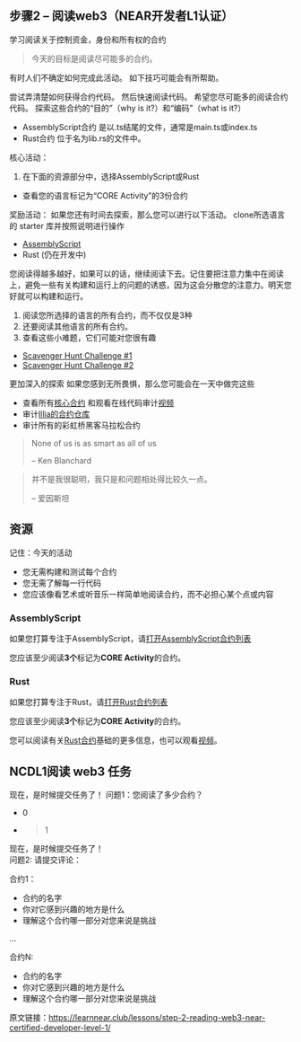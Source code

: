 ## 步骤2 – 阅读web3（NEAR开发者L1认证）

学习阅读关于控制资金，身份和所有权的合约

> 今天的目标是阅读尽可能多的合约。

有时人们不确定如何完成此活动。 如下技巧可能会有所帮助。

尝试弄清楚如何获得合约代码。 然后快速阅读代码。 希望您尽可能多的阅读合约代码。 探索这些合约的“目的”（why is it?）和“编码”（what is it?）

* AssemblyScript合约 是以.ts结尾的文件，通常是main.ts或index.ts
* Rust合约 位于名为lib.rs的文件中。

核心活动：
1. 在下面的资源部分中，选择AssemblyScript或Rust
* 查看您的语言标记为“CORE Activity”的3份合约

奖励活动：
如果您还有时间去探索，那么您可以进行以下活动。
clone所选语言的 starter 库并按照说明进行操作
* [AssemblyScript](https://github.com/Learn-NEAR/starter--AssemblyScript)
* Rust (仍在开发中)

您阅读得越多越好，如果可以的话，继续阅读下去。记住要把注意力集中在阅读上，避免一些有关构建和运行上的问题的诱惑，因为这会分散您的注意力。明天您好就可以构建和运行。

1. 阅读您所选择的语言的所有合约，而不仅仅是3种
2. 还要阅读其他语言的所有合约。
3. 查看这些小难题，它们可能对您很有趣

* [Scavenger Hunt Challenge #1](https://hackmd.io/@nearly-learning/hunt-01)
* [Scavenger Hunt Challenge #2](https://hackmd.io/@nearly-learning/hunt-02)


更加深入的探索
如果您感到无所畏惧，那么您可能会在一天中做完这些

* 查看所有[核心合约](https://github.com/near/core-contracts) 和观看在线代码审计[视频](https://www.youtube.com/watch?v=BA7VeUS_RAA&list=PL9tzQn_TEuFXnYksuNJwrl1l_AuWzn6eF)
* 审计[Illia的合约仓库](https://github.com/ilblackdragon/contracts)
* 审计所有的彩虹桥黑客马拉松合约

>None of us is as smart as all of us
>
>– Ken Blanchard

>并不是我很聪明，我只是和问题相处得比较久一点。
>
>– 爱因斯坦


## 资源
记住：今天的活动

* 您无需构建和测试每个合约
* 您无需了解每一行代码
* 您应该像看艺术或听音乐一样简单地阅读合约，而不必担心某个点或内容

### AssemblyScript
如果您打算专注于AssemblyScript，请[打开AssemblyScript合约列表](https://airtable.com/shrG4kGx80F55usI4/tblwK6r2kVUfS7gDn)

您应该至少阅读**3个**标记为**CORE Activity**的合约。

### Rust
如果您打算专注于Rust，请[打开Rust合约列表](https://airtable.com/shrckdZAMgjbP3uBC/tblwK6r2kVUfS7gDn)

您应该至少阅读**3个**标记为**CORE Activity**的合约。

您可以阅读有关[Rust合约](https://hackmd.io/@nearly-learning/contract-basics-rust)基础的更多信息，也可以观看[视频](https://www.youtube.com/watch?v=AOvqsD-rBUw)。


## NCDL1阅读 web3 任务
现在，是时候提交任务了！
问题1：您阅读了多少合约？
* 0
* >1

现在，是时候提交任务了！  
问题2:  请提交评论：

合约1：
* 合约的名字
* 你对它感到兴趣的地方是什么
* 理解这个合约哪一部分对您来说是挑战

...

合约N:
* 合约的名字
* 你对它感到兴趣的地方是什么
* 理解这个合约哪一部分对您来说是挑战


原文链接：https://learnnear.club/lessons/step-2-reading-web3-near-certified-developer-level-1/
